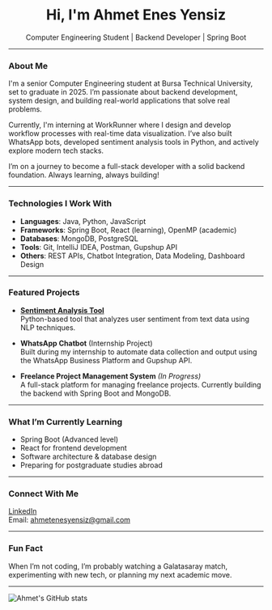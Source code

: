 <h1 align="center">Hi, I'm Ahmet Enes Yensiz</h1>
<p align="center">Computer Engineering Student | Backend Developer | Spring Boot</p>

---

### About Me

I'm a senior Computer Engineering student at Bursa Technical University, set to graduate in 2025. I’m passionate about backend development, system design, and building real-world applications that solve real problems.

Currently, I'm interning at WorkRunner where I design and develop workflow processes with real-time data visualization. I’ve also built WhatsApp bots, developed sentiment analysis tools in Python, and actively explore modern tech stacks.

I’m on a journey to become a full-stack developer with a solid backend foundation. Always learning, always building!

---

### Technologies I Work With

- **Languages**: Java, Python, JavaScript
- **Frameworks**: Spring Boot, React (learning), OpenMP (academic)
- **Databases**: MongoDB, PostgreSQL
- **Tools**: Git, IntelliJ IDEA, Postman, Gupshup API
- **Others**: REST APIs, Chatbot Integration, Data Modeling, Dashboard Design

---

### Featured Projects

- [**Sentiment Analysis Tool**](https://github.com/Ahmetenesyensiz/SentimentalAnalysis)  
  Python-based tool that analyzes user sentiment from text data using NLP techniques.

- **WhatsApp Chatbot** (Internship Project)  
  Built during my internship to automate data collection and output using the WhatsApp Business Platform and Gupshup API.

- **Freelance Project Management System** *(In Progress)*  
  A full-stack platform for managing freelance projects. Currently building the backend with Spring Boot and MongoDB.

---

### What I’m Currently Learning

- Spring Boot (Advanced level)
- React for frontend development
- Software architecture & database design
- Preparing for postgraduate studies abroad

---

### Connect With Me

[LinkedIn](https://www.linkedin.com/in/ahmetenesyensiz)  
Email: ahmetenesyensiz@gmail.com

---

### Fun Fact

When I’m not coding, I’m probably watching a Galatasaray match, experimenting with new tech, or planning my next academic move.

---

![Ahmet's GitHub stats](https://github-readme-stats.vercel.app/api?username=Ahmetenesyensiz&show_icons=true&theme=radical)
